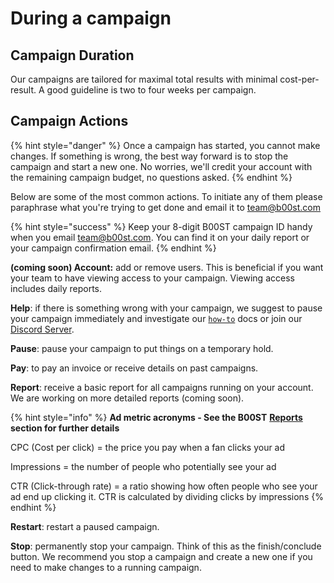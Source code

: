# During a campaign

## Campaign Duration

Our campaigns are tailored for maximal total results with minimal cost-per-result. A good guideline is two to four weeks per campaign.

## Campaign Actions

{% hint style="danger" %}
Once a campaign has started, you cannot make changes. If something is wrong, the best way forward is to stop the campaign and start a new one. No worries, we'll credit your account with the remaining campaign budget, no questions asked. 
{% endhint %}

Below are some of the most common actions. To initiate any of them please paraphrase what you're trying to get done and email it to [team@b00st.com](mailto:team@b00st.com)

{% hint style="success" %}
Keep your 8-digit B00ST campaign ID handy when you email [team@b00st.com](mailto:team@b00st.com). You can find it on your daily report or your campaign confirmation email. 
{% endhint %}

**\(coming soon\) Account:** add or remove users. This is beneficial if you want your team to have viewing access to your campaign. Viewing access includes daily reports. 

**Help**: if there is something wrong with your campaign, we suggest to pause your campaign immediately and investigate our [`how-to`](https://www.b00st.com/) docs or join our [Discord Server](https://discord.com/invite/twpSQ9FtZ4). 

**Pause**: pause your campaign to put things on a temporary hold. 

**Pay**: to pay an invoice or receive details on past campaigns.

**Report**: receive a basic report for all campaigns running on your account. We are working on more detailed reports \(coming soon\).

{% hint style="info" %}
**Ad metric acronyms - See the B00ST** [**Reports**](../reports.md) **section for further details**

CPC \(Cost per click\) = the price you pay when a fan clicks your ad

Impressions = the number of people who potentially see your ad

CTR \(Click-through rate\) = a ratio showing how often people who see your ad end up clicking it. CTR is calculated by dividing clicks by impressions
{% endhint %}

**Restart**: restart a paused campaign. 

**Stop**: permanently stop your campaign. Think of this as the finish/conclude button. We recommend you stop a campaign and create a new one if you need to make changes to a running campaign.   

